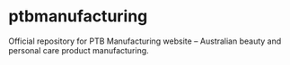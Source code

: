# ptbmanufacturing
Official repository for PTB Manufacturing website – Australian beauty and personal care product manufacturing.
